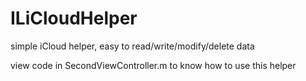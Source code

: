 # ILiCloudHelper
simple iCloud helper, easy to read/write/modify/delete data

view code in SecondViewController.m to know how to use this helper
